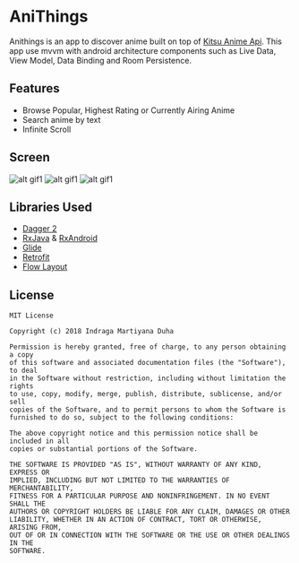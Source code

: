 # AniThings

Anithings is an app to discover anime built on top of [Kitsu Anime Api](https://kitsu.docs.apiary.io/).
This app use mvvm with android architecture components such as Live Data, View Model, Data Binding and Room Persistence.

## Features
- Browse Popular, Highest Rating or Currently Airing Anime
- Search anime by text
- Infinite Scroll

## Screen
![alt gif1](https://github.com/drakemd/AniThings/blob/master/uploads/gif1.gif)
![alt gif1](https://github.com/drakemd/AniThings/blob/master/uploads/gif2.gif)
![alt gif1](https://github.com/drakemd/AniThings/blob/master/uploads/gif3.gif)

## Libraries Used
- [Dagger 2](https://github.com/google/dagger)
- [RxJava](https://github.com/ReactiveX/RxJava) & [RxAndroid](https://github.com/ReactiveX/RxAndroid)
- [Glide](https://github.com/bumptech/glide)
- [Retrofit](https://github.com/square/retrofit)
- [Flow Layout](https://github.com/ApmeM/android-flowlayout)


## License
```
MIT License

Copyright (c) 2018 Indraga Martiyana Duha

Permission is hereby granted, free of charge, to any person obtaining a copy
of this software and associated documentation files (the "Software"), to deal
in the Software without restriction, including without limitation the rights
to use, copy, modify, merge, publish, distribute, sublicense, and/or sell
copies of the Software, and to permit persons to whom the Software is
furnished to do so, subject to the following conditions:

The above copyright notice and this permission notice shall be included in all
copies or substantial portions of the Software.

THE SOFTWARE IS PROVIDED "AS IS", WITHOUT WARRANTY OF ANY KIND, EXPRESS OR
IMPLIED, INCLUDING BUT NOT LIMITED TO THE WARRANTIES OF MERCHANTABILITY,
FITNESS FOR A PARTICULAR PURPOSE AND NONINFRINGEMENT. IN NO EVENT SHALL THE
AUTHORS OR COPYRIGHT HOLDERS BE LIABLE FOR ANY CLAIM, DAMAGES OR OTHER
LIABILITY, WHETHER IN AN ACTION OF CONTRACT, TORT OR OTHERWISE, ARISING FROM,
OUT OF OR IN CONNECTION WITH THE SOFTWARE OR THE USE OR OTHER DEALINGS IN THE
SOFTWARE.
```

